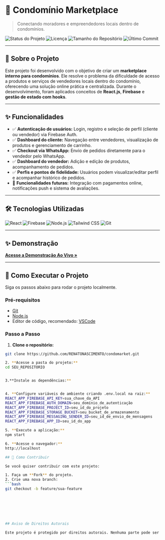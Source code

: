  # 🏢 Condomínio Marketplace

> Conectando moradores e empreendedores locais dentro de condomínios.

![Status do Projeto](https://img.shields.io/badge/status-conclu%C3%ADdo-brightgreen?style=for-the-badge)
![Licença](https://img.shields.io/badge/license-All%20Rights%20Reserved-red?style=for-the-badge)
![Tamanho do Repositório](https://img.shields.io/github/repo-size/REN4TONASCIMENTO/condomarket?style=for-the-badge)
![Último Commit](https://img.shields.io/github/last-commit/REN4TONASCIMENTO/condomarket?style=for-the-badge)

---

## 📖 Sobre o Projeto

Este projeto foi desenvolvido com o objetivo de criar um **marketplace interno para condomínios**. Ele resolve o problema da dificuldade de acesso a produtos e serviços de vendedores locais dentro do condomínio, oferecendo uma solução online prática e centralizada. Durante o desenvolvimento, foram aplicados conceitos de **React.js**, **Firebase** e **gestão de estado com hooks**.

---

## ✨ Funcionalidades

- ✅ **Autenticação de usuários:** Login, registro e seleção de perfil (cliente ou vendedor) via Firebase Auth.  
- ✅ **Dashboard do cliente:** Navegação entre vendedores, visualização de produtos e gerenciamento de carrinho.  
- ✅ **Checkout via WhatsApp:** Envio de pedidos diretamente para o vendedor pelo WhatsApp.  
- ✅ **Dashboard do vendedor:** Adição e edição de produtos, acompanhamento de pedidos.  
- ✅ **Perfis e pontos de fidelidade:** Usuários podem visualizar/editar perfil e acompanhar histórico de pedidos.  
- 🚧 **Funcionalidades futuras:** Integração com pagamentos online, notificações push e sistema de avaliações.

---

## 🛠️ Tecnologias Utilizadas

![React](https://img.shields.io/badge/React-%2320232A?style=for-the-badge&logo=react&logoColor=61DAFB)
![Firebase](https://img.shields.io/badge/Firebase-%23039BE5?style=for-the-badge&logo=firebase&logoColor=white)
![Node.js](https://img.shields.io/badge/Node.js-%23339933?style=for-the-badge&logo=nodedotjs&logoColor=white)
![Tailwind CSS](https://img.shields.io/badge/TailwindCSS-%2338B2AC?style=for-the-badge&logo=tailwind-css&logoColor=white)
![Git](https://img.shields.io/badge/Git-%23F05032?style=for-the-badge&logo=git&logoColor=white)

---

## ✨ Demonstração

[**Acesse a Demonstração Ao Vivo »**](LINK_PARA_SEU_DEPLOY)

---

## 🚀 Como Executar o Projeto

Siga os passos abaixo para rodar o projeto localmente.

### Pré-requisitos

- [Git](https://git-scm.com)  
- [Node.js](https://nodejs.org/en/)  
- Editor de código, recomendado: [VSCode](https://code.visualstudio.com/)

### Passo a Passo

1. **Clone o repositório:**
```bash
git clone https://github.com/REN4TONASCIMENTO/condomarket.git

2. **Acesse a pasta do projeto:**
cd SEU_REPOSITORIO


3.**Instale as dependências:**


4. **Configure variáveis de ambiente criando .env.local na raiz:**
REACT_APP_FIREBASE_API_KEY=sua_chave_da_API
REACT_APP_FIREBASE_AUTH_DOMAIN=seu_domínio_de_autenticação
REACT_APP_FIREBASE_PROJECT_ID=seu_id_do_projeto
REACT_APP_FIREBASE_STORAGE_BUCKET=seu_bucket_de_armazenamento
REACT_APP_FIREBASE_MESSAGING_SENDER_ID=seu_id_de_envio_de_mensagens
REACT_APP_FIREBASE_APP_ID=seu_id_do_app

5. **Execute a aplicação:**
npm start

6. **Acesse o navegador:**
http://localhost

## 🤝 Como Contribuir

Se você quiser contribuir com este projeto:

1. Faça um **Fork** do projeto.  
2. Crie uma nova branch:
```bash
git checkout -b feature/sua-feature







## Aviso de Direitos Autorais

Este projeto é protegido por direitos autorais. Nenhuma parte pode ser usada, copiada ou distribuída sem autorização do autor.

